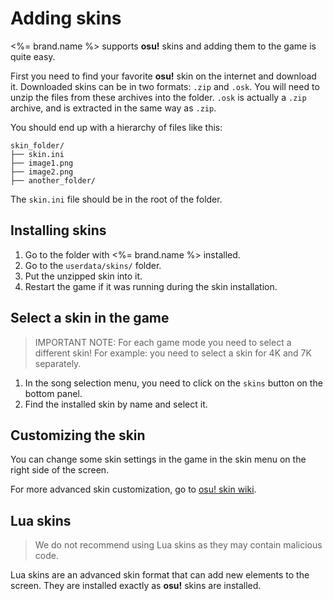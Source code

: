 # Adding skins
<%= brand.name %> supports **osu!** skins and adding them to the game is quite easy. 

First you need to find your favorite **osu!** skin on the internet and download it. Downloaded skins can be in two formats: `.zip` and `.osk`. You will need to unzip the files from these archives into the folder. `.osk` is actually a `.zip` archive, and is extracted in the same way as `.zip`.  

You should end up with a hierarchy of files like this:  
```
skin_folder/
├── skin.ini
├── image1.png
├── image2.png
├── another_folder/
```

The `skin.ini` file should be in the root of the folder.

## Installing skins
1. Go to the folder with <%= brand.name %> installed.
2. Go to the `userdata/skins/` folder.
3. Put the unzipped skin into it.
4. Restart the game if it was running during the skin installation.

## Select a skin in the game
> IMPORTANT NOTE: For each game mode you need to select a different skin! For example: you need to select a skin for 4K and 7K separately.
1. In the song selection menu, you need to click on the `skins` button on the bottom panel.
2. Find the installed skin by name and select it.

## Customizing the skin
You can change some skin settings in the game in the skin menu on the right side of the screen.

For more advanced skin customization, go to [osu! skin wiki](https://osu.ppy.sh/wiki/en/Skinning).

## Lua skins
> We do not recommend using Lua skins as they may contain malicious code.  

Lua skins are an advanced skin format that can add new elements to the screen. They are installed exactly as **osu!** skins are installed.  
